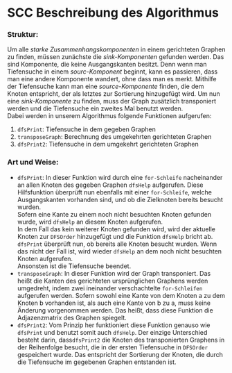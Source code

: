 # SCC Beschreibung des Algorithmus

### Struktur:

Um alle _starke Zusammenhangskomponenten_ in einem gerichteten Graphen zu finden, müssen zunächste die _sink-Komponenten_ gefunden werden. Das sind Komponente, die keine Ausgangskanten besitzt. Denn wenn man Tiefensuche in einem _sourc-Komponent_ beginnt, kann es passieren, dass man eine andere Komponente wandert, ohne dass man es merkt. Mithilfe der Tiefensuche kann man eine _source-Komponente_ finden, die dem Knoten entspricht, der als letztes zur Sortierung hinzugefügt wird. Um nun eine _sink-Komponente_ zu finden, muss der Graph zusätzlich transponiert werden und die Tiefensuche ein zweites Mal benutzt werden. 
<br> Dabei werden in unserem Algorithmus folgende Funktionen aufgerufen:

1. `dfsPrint`: Tiefensuche in dem gegeben Graphen
2. `transposeGraph`: Berechnung des umgekehrten gerichteten Graphen
3. `dfsPrint2`: Tiefensuche in dem umgekehrt gerichteten Graphen

### Art und Weise:

- `dfsPrint`: In dieser Funktion wird durch eine `for-Schleife` nacheinander an allen Knoten des gegeben Graphen `dfsHelp` aufgerufen. Diese Hilfsfunktion überprüft nun ebenfalls mit einer `for-Schleife`, welche Ausgangskanten vorhanden sind, und ob die Zielknoten bereits besucht wurden. 
<br> Sofern eine Kante zu einem noch nicht besuchten Knoten gefunden wurde, wird `dfsHelp` an diesem Knoten aufgerufen. 
<br> In dem Fall das kein weiterer Knoten gefunden wird, wird der aktuelle Knoten zur `DFSOrder` hinzugefügt und die Funktion `dfsHelp` bricht ab. 
`dfsPrint` überprüft nun, ob bereits alle Knoten besucht wurden. Wenn das nicht der Fall ist, wird wieder `dfsHelp` an dem noch nicht besuchten Knoten aufgerufen. 
<br> Ansonsten ist die Tiefensuche beendet. 
- `transposeGraph`: In dieser Funktion wird der Graph transponiert. Das heißt die Kanten  des gerichteten ursprünglichen Graphens werden umgedreht, indem zwei ineinander verschachtelte `for-Schleifen` aufgerufen werden. Sofern sowohl eine Kante von dem Knoten a zu dem Knoten b vorhanden ist, als auch eine Kante von b zu a, muss keine Änderung vorgenommen werden. Das heißt, dass diese Funktion die Adjazenzmatrix des Graphen spiegelt. 
- `dfsPrint2`: Vom Prinzip her funktioniert diese Funktion genauso wie `dfsPrint` und benutzt somit auch `dfsHelp`. Der einzige Unterschied besteht darin, dass`dfsPrint2` die Knoten des transponierten Graphens in der Reihenfolge besucht, die in der ersten Tiefensuche in `DFSOrder` gespeichert wurde. Das entspricht der Sortierung der Knoten, die durch die Tiefensuche im gegebenen Graphen entstanden ist. 
